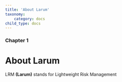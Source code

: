 ```yaml
---
title: 'About Larum'
taxonomy:
    category: docs
child_type: docs
---
```


### Chapter 1

# About Larum

LRM **(Larum)** stands for Lightweight Risk Management
